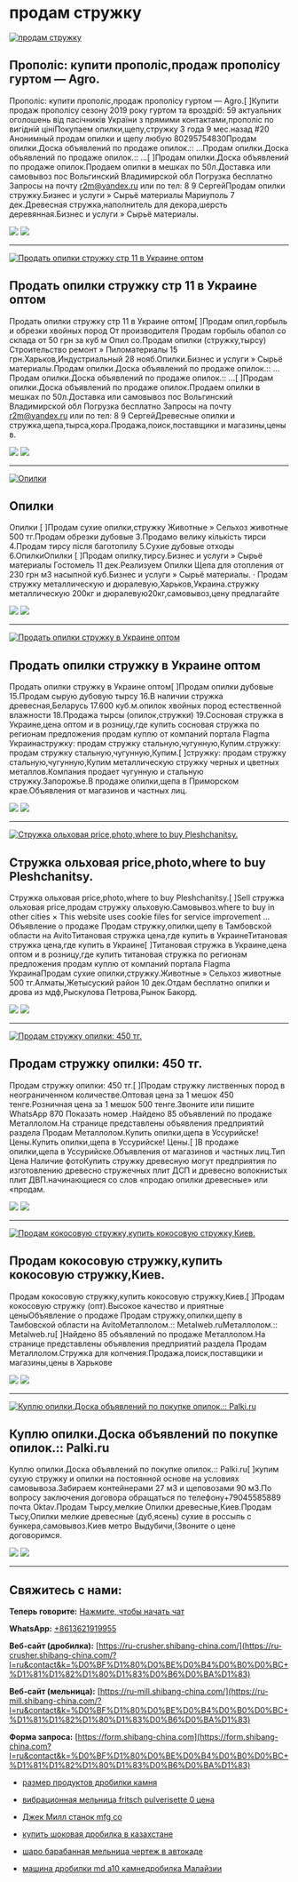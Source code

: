 # продам стружку

<a href="https://swt.shibang-china.com/?l=ru&img&k=%D0%BF%D1%80%D0%BE%D0%B4%D0%B0%D0%BC+%D1%81%D1%82%D1%80%D1%83%D0%B6%D0%BA%D1%83" target="_blank">![продам стружку](http://static.shibang-china.com/all-800x300/1107.jpg)</a>

## Прополіс: купити прополіс,продаж прополісу гуртом — Agro.
Прополіс: купити прополіс,продаж прополісу гуртом — Agro.[ ]Купити продаж прополісу сезону 2019 року гуртом та вроздріб: 59 актуальних оголошень від пасічників України з прямими контактами,прополіс по вигідній цініПокупаем опилки,щепу,стружку 3 года 9 мес.назад #20 Анонимный продам опилки и щепу любую 80295754830Продам опилки.Доска объявлений по продаже опилок.:: …Продам опилки.Доска объявлений по продаже опилок.:: …[ ]Продам опилки.Доска объявлений по продаже опилок.Продаем опилки в мешках по 50л.Доставка или самовывоз пос Вольгинский Владимирской обл Погрузка бесплатно Запросы на почту r2m@yandex.ru или по тел: 8 9 СергейПродам опилки стружку.Бизнес и услуги &#187; Сырьё материалы Мариуполь 7 дек.Древесная стружка,наполнитель для декора,шерсть деревянная.Бизнес и услуги &#187; Сырьё материалы.


<a href="https://whatsapp.shibangsoft.com/WhatsApp.php" target="_blank" title="WhatsApp">![](http://static.shibang-china.com/icon/whatsapp.png)</a> <a href="https://swt.shibang-china.com/?l=ru&icon&k=%D0%BF%D1%80%D0%BE%D0%B4%D0%B0%D0%BC+%D1%81%D1%82%D1%80%D1%83%D0%B6%D0%BA%D1%83" target="_blank">![](http://static.shibang-china.com/icon/chat-ru.png)</a>

---

<a href="https://swt.shibang-china.com/?l=ru&img&k=%D0%BF%D1%80%D0%BE%D0%B4%D0%B0%D0%BC+%D1%81%D1%82%D1%80%D1%83%D0%B6%D0%BA%D1%83" target="_blank">![Продать опилки стружку стр 11 в Украине оптом](http://static.shibang-china.com/all-800x300/62.jpg)</a>

## Продать опилки стружку стр 11 в Украине оптом
Продать опилки стружку стр 11 в Украине оптом[ ]Продам опил,горбыль и обрезки хвойных пород От производителя Продам горбыль обапол со склада от 50 грн за куб м Опил со.Продам опилки (стружку,тырсу) Строительство ремонт &#187; Пиломатериалы 15 грн.Харьков,Индустриальный 28 нояб.Опилки.Бизнес и услуги &#187; Сырьё материалы.Продам опилки.Доска объявлений по продаже опилок.:: …Продам опилки.Доска объявлений по продаже опилок.:: …[ ]Продам опилки.Доска объявлений по продаже опилок.Продаем опилки в мешках по 50л.Доставка или самовывоз пос Вольгинский Владимирской обл Погрузка бесплатно Запросы на почту r2m@yandex.ru или по тел: 8 9 СергейДревесные опилки и стружка,щепа,тырса,кора.Продажа,поиск,поставщики и магазины,цены в.


<a href="https://whatsapp.shibangsoft.com/WhatsApp.php" target="_blank" title="WhatsApp">![](http://static.shibang-china.com/icon/whatsapp.png)</a> <a href="https://swt.shibang-china.com/?l=ru&icon&k=%D0%BF%D1%80%D0%BE%D0%B4%D0%B0%D0%BC+%D1%81%D1%82%D1%80%D1%83%D0%B6%D0%BA%D1%83" target="_blank">![](http://static.shibang-china.com/icon/chat-ru.png)</a>

---

<a href="https://swt.shibang-china.com/?l=ru&img&k=%D0%BF%D1%80%D0%BE%D0%B4%D0%B0%D0%BC+%D1%81%D1%82%D1%80%D1%83%D0%B6%D0%BA%D1%83" target="_blank">![Опилки](http://static.shibang-china.com/all-800x300/551.jpg)</a>

## Опилки
Опилки [ ]Продам сухие опилки,стружку Животные &#187; Сельхоз животные 500 тг.Продам обрезки дубовые 3.Продамо велику кількість тирси 4.Продам тирсу після баготопилу 5.Сухие дубовые отходы 6.ОпилкиОпилки [ ]Продам опилку,тирсу.Бизнес и услуги &#187; Сырьё материалы Гостомель 11 дек.Реализуем Опилки Щепа для отопления от 230 грн м3 насыпной куб.Бизнес и услуги &#187; Сырьё материалы.&nbsp;&#0183;&#32;Продам стружку металлическую и дюралевую,Харьков,Украина.стружку металлическую 200кг и дюралевую20кг,самовывоз,цену предлагайте


<a href="https://whatsapp.shibangsoft.com/WhatsApp.php" target="_blank" title="WhatsApp">![](http://static.shibang-china.com/icon/whatsapp.png)</a> <a href="https://swt.shibang-china.com/?l=ru&icon&k=%D0%BF%D1%80%D0%BE%D0%B4%D0%B0%D0%BC+%D1%81%D1%82%D1%80%D1%83%D0%B6%D0%BA%D1%83" target="_blank">![](http://static.shibang-china.com/icon/chat-ru.png)</a>

---

<a href="https://swt.shibang-china.com/?l=ru&img&k=%D0%BF%D1%80%D0%BE%D0%B4%D0%B0%D0%BC+%D1%81%D1%82%D1%80%D1%83%D0%B6%D0%BA%D1%83" target="_blank">![Продать опилки стружку в Украине оптом](http://static.shibang-china.com/all-800x300/821.jpg)</a>

## Продать опилки стружку в Украине оптом
Продать опилки стружку в Украине оптом[ ]Продам опилки дубовые 15.Продам сырую дубовую тырсу 16.В наличии стружка древесная,Беларусь 17.600 куб.м.опилок хвойных пород естественной влажности 18.Продажа тырсы (опилок,стружки) 19.Сосновая стружка в Украине,цена оптом и в розницу,где купить сосновая стружка по регионам предложения продам куплю от компаний портала Flagma Украинастружку: продам стружку стальную,чугунную,Купим.стружку: продам стружку стальную,чугунную,Купим.[ ]стружку: продам стружку стальную,чугунную,Купим металлическую стружку черных и цветных металлов.Компания продает чугунную и стальную стружку.Запорожье.В продаже опилки,щепа в Приморском крае.Объявления от магазинов и частных лиц.


<a href="https://whatsapp.shibangsoft.com/WhatsApp.php" target="_blank" title="WhatsApp">![](http://static.shibang-china.com/icon/whatsapp.png)</a> <a href="https://swt.shibang-china.com/?l=ru&icon&k=%D0%BF%D1%80%D0%BE%D0%B4%D0%B0%D0%BC+%D1%81%D1%82%D1%80%D1%83%D0%B6%D0%BA%D1%83" target="_blank">![](http://static.shibang-china.com/icon/chat-ru.png)</a>

---

<a href="https://swt.shibang-china.com/?l=ru&img&k=%D0%BF%D1%80%D0%BE%D0%B4%D0%B0%D0%BC+%D1%81%D1%82%D1%80%D1%83%D0%B6%D0%BA%D1%83" target="_blank">![Стружка ольховая price,photo,where to buy Pleshchanitsy.](http://static.shibang-china.com/all-800x300/651.jpg)</a>

## Стружка ольховая price,photo,where to buy Pleshchanitsy.
Стружка ольховая price,photo,where to buy Pleshchanitsy.[ ]Sell стружка ольховая price,продам стружку ольховую.Самовывоз.where to buy in other cities &#215; This website uses cookie files for service improvement …Объявление о продаже Продам стружку,опилки,щепу в Тамбовской области на AvitoТитановая стружка цена,где купить в УкраинеТитановая стружка цена,где купить в Украине[ ]Титановая стружка в Украине,цена оптом и в розницу,где купить титановая стружка по регионам предложения продам куплю от компаний портала Flagma УкраинаПродам сухие опилки,стружку.Животные &#187; Сельхоз животные 500 тг.Алматы,Жетысуский район 10 дек.Отдам бесплатно опилки и дрова из мдф,Рыскулова Петрова,Рынок Бакорд.


<a href="https://whatsapp.shibangsoft.com/WhatsApp.php" target="_blank" title="WhatsApp">![](http://static.shibang-china.com/icon/whatsapp.png)</a> <a href="https://swt.shibang-china.com/?l=ru&icon&k=%D0%BF%D1%80%D0%BE%D0%B4%D0%B0%D0%BC+%D1%81%D1%82%D1%80%D1%83%D0%B6%D0%BA%D1%83" target="_blank">![](http://static.shibang-china.com/icon/chat-ru.png)</a>

---

<a href="https://swt.shibang-china.com/?l=ru&img&k=%D0%BF%D1%80%D0%BE%D0%B4%D0%B0%D0%BC+%D1%81%D1%82%D1%80%D1%83%D0%B6%D0%BA%D1%83" target="_blank">![Продам стружку опилки: 450 тг.](http://static.shibang-china.com/all-800x300/434.jpg)</a>

## Продам стружку опилки: 450 тг.
Продам стружку опилки: 450 тг.[ ]Продам стружку лиственных пород в неограниченном количестве.Оптовая цена за 1 мешок 450 тенге.Розничная цена за 1 мешок 500 тенге.Звоните или пишите WhatsApp 870 Показать номер .Найдено 85 объявлений по продаже Металлолом.На странице представлены объявления предприятий раздела Продам Металлолом.Купить опилки,щепа в Уссурийске! Цены.Купить опилки,щепа в Уссурийске! Цены.[ ]В продаже опилки,щепа в Уссурийске.Объявления от магазинов и частных лиц.Тип Цена Наличие фотоКупить стружку древесную могут предприятия по изготовлению древесно стружечных плит ДСП и древесно волокнистых плит ДВП.начинающиеся со слов &#171;продаю опилки древесные&#187; или &#171;продам.


<a href="https://whatsapp.shibangsoft.com/WhatsApp.php" target="_blank" title="WhatsApp">![](http://static.shibang-china.com/icon/whatsapp.png)</a> <a href="https://swt.shibang-china.com/?l=ru&icon&k=%D0%BF%D1%80%D0%BE%D0%B4%D0%B0%D0%BC+%D1%81%D1%82%D1%80%D1%83%D0%B6%D0%BA%D1%83" target="_blank">![](http://static.shibang-china.com/icon/chat-ru.png)</a>

---

<a href="https://swt.shibang-china.com/?l=ru&img&k=%D0%BF%D1%80%D0%BE%D0%B4%D0%B0%D0%BC+%D1%81%D1%82%D1%80%D1%83%D0%B6%D0%BA%D1%83" target="_blank">![Продам кокосовую стружку,купить кокосовую стружку,Киев.](http://static.shibang-china.com/all-800x300/1433.jpg)</a>

## Продам кокосовую стружку,купить кокосовую стружку,Киев.
Продам кокосовую стружку,купить кокосовую стружку,Киев.[ ]Продам кокосовую стружку (опт).Высокое качество и приятные ценыОбъявление о продаже Продам стружку,опилки,щепу в Тамбовской области на AvitoМеталлолом.:: Metalweb.ruМеталлолом.:: Metalweb.ru[ ]Найдено 85 объявлений по продаже Металлолом.На странице представлены объявления предприятий раздела Продам Металлолом.Стружка для копчения.Продажа,поиск,поставщики и магазины,цены в Харькове


<a href="https://whatsapp.shibangsoft.com/WhatsApp.php" target="_blank" title="WhatsApp">![](http://static.shibang-china.com/icon/whatsapp.png)</a> <a href="https://swt.shibang-china.com/?l=ru&icon&k=%D0%BF%D1%80%D0%BE%D0%B4%D0%B0%D0%BC+%D1%81%D1%82%D1%80%D1%83%D0%B6%D0%BA%D1%83" target="_blank">![](http://static.shibang-china.com/icon/chat-ru.png)</a>

---

<a href="https://swt.shibang-china.com/?l=ru&img&k=%D0%BF%D1%80%D0%BE%D0%B4%D0%B0%D0%BC+%D1%81%D1%82%D1%80%D1%83%D0%B6%D0%BA%D1%83" target="_blank">![Куплю опилки.Доска объявлений по покупке опилок.:: Palki.ru](http://static.shibang-china.com/all-800x300/458.jpg)</a>

## Куплю опилки.Доска объявлений по покупке опилок.:: Palki.ru
Куплю опилки.Доска объявлений по покупке опилок.:: Palki.ru[ ]купим сухую стружку и опилки на постоянной основе на условиях самовывоза.Забираем контейнерами 27 м3 и щеповозами 90 м3.По вопросу заключения договора обращаться по телефону+79045585889 почта Oktav.Продам Тырсу,мелкие Опилки древесные,Киев.Продам Тысу,Опилки мелкие древесные (дуб,ясень) сухие в россыпь с бункера,самовывоз.Киев метро Выдубичи,(Звоните о цене договоримся.

<a href="https://whatsapp.shibangsoft.com/WhatsApp.php" target="_blank" title="WhatsApp">![](http://static.shibang-china.com/icon/whatsapp.png)</a> <a href="https://swt.shibang-china.com/?l=ru&icon&k=%D0%BF%D1%80%D0%BE%D0%B4%D0%B0%D0%BC+%D1%81%D1%82%D1%80%D1%83%D0%B6%D0%BA%D1%83" target="_blank">![](http://static.shibang-china.com/icon/chat-ru.png)</a>

---
## Свяжитесь с нами:

**Теперь говорите:** [Нажмите, чтобы начать чат](https://swt.shibang-china.com?l=ru&contact&k=%D0%BF%D1%80%D0%BE%D0%B4%D0%B0%D0%BC+%D1%81%D1%82%D1%80%D1%83%D0%B6%D0%BA%D1%83)

**WhatsApp:**  [+8613621919955](https://whatsapp.shibangsoft.com/WhatsApp.php)

**Веб-сайт (дробилка):** [https://ru-crusher.shibang-china.com/](https://ru-crusher.shibang-china.com/?l=ru&contact&k=%D0%BF%D1%80%D0%BE%D0%B4%D0%B0%D0%BC+%D1%81%D1%82%D1%80%D1%83%D0%B6%D0%BA%D1%83)

**Веб-сайт (мельница):** [https://ru-mill.shibang-china.com/](https://ru-mill.shibang-china.com/?l=ru&contact&k=%D0%BF%D1%80%D0%BE%D0%B4%D0%B0%D0%BC+%D1%81%D1%82%D1%80%D1%83%D0%B6%D0%BA%D1%83)

**Форма запроса:** [https://form.shibang-china.com](https://form.shibang-china.com?l=ru&contact&k=%D0%BF%D1%80%D0%BE%D0%B4%D0%B0%D0%BC+%D1%81%D1%82%D1%80%D1%83%D0%B6%D0%BA%D1%83)

* [размер продуктов дробилки камня](../117/%D1%80%D0%B0%D0%B7%D0%BC%D0%B5%D1%80%20%D0%BF%D1%80%D0%BE%D0%B4%D1%83%D0%BA%D1%82%D0%BE%D0%B2%20%D0%B4%D1%80%D0%BE%D0%B1%D0%B8%D0%BB%D0%BA%D0%B8%20%D0%BA%D0%B0%D0%BC%D0%BD%D1%8F.md)

* [вибрационная мельница fritsch pulverisette 0 цена](../107/%D0%B2%D0%B8%D0%B1%D1%80%D0%B0%D1%86%D0%B8%D0%BE%D0%BD%D0%BD%D0%B0%D1%8F%20%D0%BC%D0%B5%D0%BB%D1%8C%D0%BD%D0%B8%D1%86%D0%B0%20fritsch%20pulverisette%200%20%D1%86%D0%B5%D0%BD%D0%B0.md)

* [Джек Милл станок mfg co](../118/%D0%94%D0%B6%D0%B5%D0%BA%20%D0%9C%D0%B8%D0%BB%D0%BB%20%D1%81%D1%82%D0%B0%D0%BD%D0%BE%D0%BA%20mfg%20co.md)

* [купить шоковая дробилка в казахстане](../106/%D0%BA%D1%83%D0%BF%D0%B8%D1%82%D1%8C%20%D1%88%D0%BE%D0%BA%D0%BE%D0%B2%D0%B0%D1%8F%20%D0%B4%D1%80%D0%BE%D0%B1%D0%B8%D0%BB%D0%BA%D0%B0%20%D0%B2%20%D0%BA%D0%B0%D0%B7%D0%B0%D1%85%D1%81%D1%82%D0%B0%D0%BD%D0%B5.md)

* [шаро барабанная мельница чертеж в автокаде](../111/%D1%88%D0%B0%D1%80%D0%BE%20%D0%B1%D0%B0%D1%80%D0%B0%D0%B1%D0%B0%D0%BD%D0%BD%D0%B0%D1%8F%20%D0%BC%D0%B5%D0%BB%D1%8C%D0%BD%D0%B8%D1%86%D0%B0%20%D1%87%D0%B5%D1%80%D1%82%D0%B5%D0%B6%20%D0%B2%20%D0%B0%D0%B2%D1%82%D0%BE%D0%BA%D0%B0%D0%B4%D0%B5.md)

* [машина дробилки md a10 камнедробилка Малайзии](../120/%D0%BC%D0%B0%D1%88%D0%B8%D0%BD%D0%B0%20%D0%B4%D1%80%D0%BE%D0%B1%D0%B8%D0%BB%D0%BA%D0%B8%20md%20a10%20%D0%BA%D0%B0%D0%BC%D0%BD%D0%B5%D0%B4%D1%80%D0%BE%D0%B1%D0%B8%D0%BB%D0%BA%D0%B0%20%D0%9C%D0%B0%D0%BB%D0%B0%D0%B9%D0%B7%D0%B8%D0%B8.md)